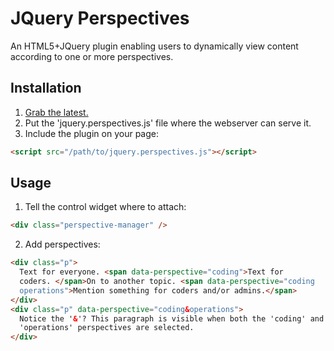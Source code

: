JQuery Perspectives
===================
An HTML5+JQuery plugin enabling users to dynamically view content according to
one or more perspectives.

Installation
------------
1. [Grab the latest.](https://github.com/DogFoodSoftware/jquery-perspectives/archive/master.zip)
2. Put the 'jquery.perspectives.js' file where the webserver can serve it.
3. Include the plugin on your page:
```HTML
<script src="/path/to/jquery.perspectives.js"></script>
```

Usage
-----
1. Tell the control widget where to attach:

```HTML
<div class="perspective-manager" />
```
2. Add perspectives:
```HTML
<div class="p">
  Text for everyone. <span data-perspective="coding">Text for
  coders. </span>On to another topic. <span data-perspective="coding
  operations">Mention something for coders and/or admins.</span>
</div>
<div class="p" data-perspective="coding&operations">
  Notice the '&'? This paragraph is visible when both the 'coding' and
  'operations' perspectives are selected.
</div>
```
